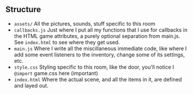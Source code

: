 ## Structure

- `assets/`         All the pictures, sounds, stuff specific to this room
- `callbacks.js`    Just where I put all my functions that I use for callbacks in the HTML game attributes, a purely optional separation from main.js. See `index.html` to see where they get used.
- `main.js`         Where I write all the miscillaneous immediate code, like where I add some event listeners to the inventory, change some of its settings, etc.
- `style.css`       Styling specific to this room, like the door, you'll notice I `@import` game.css here (important)
- `index.html`      Where the actual scene, and all the items in it, are defined and layed out.